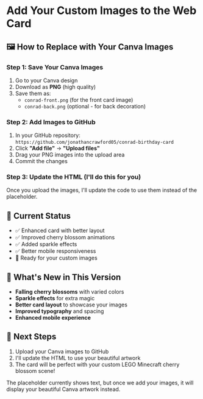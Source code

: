 # Add Your Custom Images to the Web Card

## 🖼️ How to Replace with Your Canva Images

### Step 1: Save Your Canva Images
1. Go to your Canva design
2. Download as **PNG** (high quality)
3. Save them as:
   - `conrad-front.png` (for the front card image)
   - `conrad-back.png` (optional - for back decoration)

### Step 2: Add Images to GitHub
1. In your GitHub repository: `https://github.com/jonathancrawford05/conrad-birthday-card`
2. Click **"Add file"** → **"Upload files"**
3. Drag your PNG images into the upload area
4. Commit the changes

### Step 3: Update the HTML (I'll do this for you)
Once you upload the images, I'll update the code to use them instead of the placeholder.

## 🎯 Current Status
- ✅ Enhanced card with better layout
- ✅ Improved cherry blossom animations  
- ✅ Added sparkle effects
- ✅ Better mobile responsiveness
- 🔄 Ready for your custom images

## 📱 What's New in This Version
- **Falling cherry blossoms** with varied colors
- **Sparkle effects** for extra magic
- **Better card layout** to showcase your images
- **Improved typography** and spacing
- **Enhanced mobile experience**

## 🚀 Next Steps
1. Upload your Canva images to GitHub
2. I'll update the HTML to use your beautiful artwork
3. The card will be perfect with your custom LEGO Minecraft cherry blossom scene!

The placeholder currently shows text, but once we add your images, it will display your beautiful Canva artwork instead.
